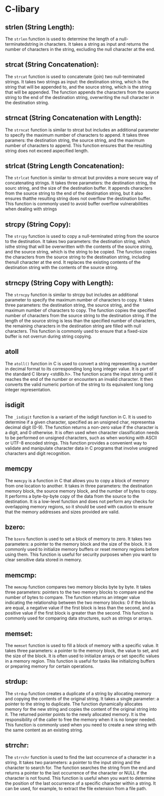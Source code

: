 # C-libary
## strlen (String Length): 
The ```strlen``` function is used to determine the length of a null-terminatedstring in characters. It takes a string as input and returns 
the number of characters in the string, excluding the null character at the end.
## strcat (String Concatenation):
The ```strcat``` function is used to concatenate (join) two null-terminated strings. It takes two strings as input: the destination string, which is the string that will be appended to, and the source string, which is the string that will be appended. The function appends the characters from the source string to the end of the destination string, overwriting the null character in the destination string.
## strncat (String Concatenation with Length):
The ```strncat``` function is similar to strcat but includes an additional parameter to specify the maximum number of characters to append. It takes three paramers: the destination string, the source string, and the maximum number of characters to append. This function ensures that the resulting string does not exceed aspecified length.
## strlcat (String Length Concatenation):
The ```strlcat``` function is similar to strncat but provides a more secure way of concatenating strings. It takes three parameters: the destination string, the sourc string, and the size of the destination buffer. It appends characters from the source string to the end of the destination string, but it also ensures thatthe resulting string does not overflow the destination buffer. This function is commonly used to avoid buffer overflow vulnerabilities when dealing with strings
## strcpy (String Copy):
The ```strcpy``` function is used to copy a null-terminated string from the source to the destination. It takes two parameters: the destination string, which isthe string that will be overwritten with the contents of the source string, and the source string, which is the string to be copied. The function copies the characters from the source string to the destination string, including thenull character at the end. It replaces the existing contents of the destination string with the contents of the source string.
## strncpy (String Copy with Length):
The ```strncpy``` function is similar to strcpy but includes an additional parameter to specify the maximum number of characters to copy. It takes three parameters: the destination string, the source string, and the maximum number of characters to copy. The function copies the specified number of characters from the source string to the destination string. If the length of the source string is less than the specified number of characters, the remaining characters in the destination string are filled with null characters. This function is commonly used to ensure that a fixed-size buffer is not overrun during string copying.
## atoll
The ``atoll()`` function in C is used to convert a string representing a number in decimal format to its corresponding long long integer value. It is part of the standard C library <stdlib.h>. The function scans the input string until it reaches the end of the number or encounters an invalid character. It then converts the valid numeric portion of the string to its equivalent long long integer representation.
## isdigit
The ``_isdigit`` function is a variant of the isdigit function in C. It is used to determine if a given character, specified as an unsigned char, representsa decimal digit (0-9). The function returns a non-zero value if the character is a digit, and 0 otherwise. It is often used when character classification needs to be performed on unsigned characters, such as when working with ASCII or UTF-8 encoded strings. This function provides a convenient way to validate and manipulate character data in C programs that involve unsigned characters and digit recognition. 
## memcpy
The ``memcpy`` is a function in C that allows you to copy a block of memory from one location to another. It takes in three parameters: the destination memory block, the source memory block, and the number of bytes to copy. It performs a byte-by-byte copy of the data from the source to the destination. It is a low-level function and does not perform any checks for overlapping memory regions, so it should be used with caution to ensure that the memory addresses and sizes provided are valid.

## bzero:
The ``bzero`` function is used to set a block of memory to zero. It takes two parameters: a pointer to the memory block and the size of the block. It is commonly used to initialize memory buffers or reset memory regions before using them. This function is useful for security purposes when you want to clear sensitive data stored in memory.

## memcmp:
The ``memcmp`` function compares two memory blocks byte by byte. It takes three parameters: pointers to the two memory blocks to compare and the number of bytes to compare. The function returns an integer value indicating the relationship between the two memory blocks: 0 if the blocks are equal, a negative value if the first block is less than the second, and a positive value if the first block is greater than the second. This function is commonly used for comparing data structures, such as strings or arrays.

## memset:
The ``memset`` function is used to fill a block of memory with a specific value. It takes three parameters: a pointer to the memory block, the value to set, and the size of the block. It is often used to initialize arrays or set specific values in a memory region. This function is useful for tasks like initializing buffers or preparing memory for certain operations.

## strdup:
The ``strdup`` function creates a duplicate of a string by allocating memory and copying the contents of the original string. It takes a single parameter: a pointer to the string to duplicate. The function dynamically allocates memory for the new string and copies the content of the original string into it. The returned pointer points to the newly allocated memory. It is the responsibility of the caller to free the memory when it is no longer needed. This function is commonly used when you need to create a new string with the same content as an existing string.

## strrchr:
The ``strrchr`` function is used to find the last occurrence of a character in a string. It takes two parameters: a pointer to the input string and the character to search for. The function searches the string from the end and returns a pointer to the last occurrence of the character or NULL if the character is not found. This function is useful when you want to determine the position of the last occurrence of a specific character within a string. It can be used, for example, to extract the file extension from a file path.
